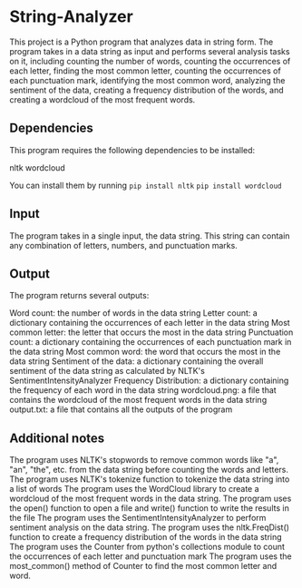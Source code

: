 # String-Analyzer

This project is a Python program that analyzes data in string form. The program takes in a data string as input and performs several analysis tasks on it, including counting the number of words, counting the occurrences of each letter, finding the most common letter, counting the occurrences of each punctuation mark, identifying the most common word, analyzing the sentiment of the data, creating a frequency distribution of the words, and creating a wordcloud of the most frequent words.

## Dependencies
This program requires the following dependencies to be installed:

nltk
wordcloud

You can install them by running 
``` pip install nltk ```
``` pip install wordcloud ```

## Input
The program takes in a single input, the data string. This string can contain any combination of letters, numbers, and punctuation marks.

## Output
The program returns several outputs:

Word count: the number of words in the data string
Letter count: a dictionary containing the occurrences of each letter in the data string
Most common letter: the letter that occurs the most in the data string
Punctuation count: a dictionary containing the occurrences of each punctuation mark in the data string
Most common word: the word that occurs the most in the data string
Sentiment of the data: a dictionary containing the overall sentiment of the data string as calculated by NLTK's SentimentIntensityAnalyzer
Frequency Distribution: a dictionary containing the frequency of each word in the data string
wordcloud.png: a file that contains the wordcloud of the most frequent words in the data string
output.txt: a file that contains all the outputs of the program

## Additional notes
The program uses NLTK's stopwords to remove common words like "a", "an", "the", etc. from the data string before counting the words and letters.
The program uses NLTK's tokenize function to tokenize the data string into a list of words
The program uses the WordCloud library to create a wordcloud of the most frequent words in the data string.
The program uses the open() function to open a file and write() function to write the results in the file
The program uses the SentimentIntensityAnalyzer to perform sentiment analysis on the data string.
The program uses the nltk.FreqDist() function to create a frequency distribution of the words in the data string
The program uses the Counter from python's collections module to count the occurrences of each letter and punctuation mark
The program uses the most_common() method of Counter to find the most common letter and word.
